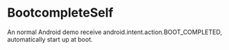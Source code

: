# BootcompleteSelf

An normal Android demo receive android.intent.action.BOOT_COMPLETED, automatically start up at boot.
